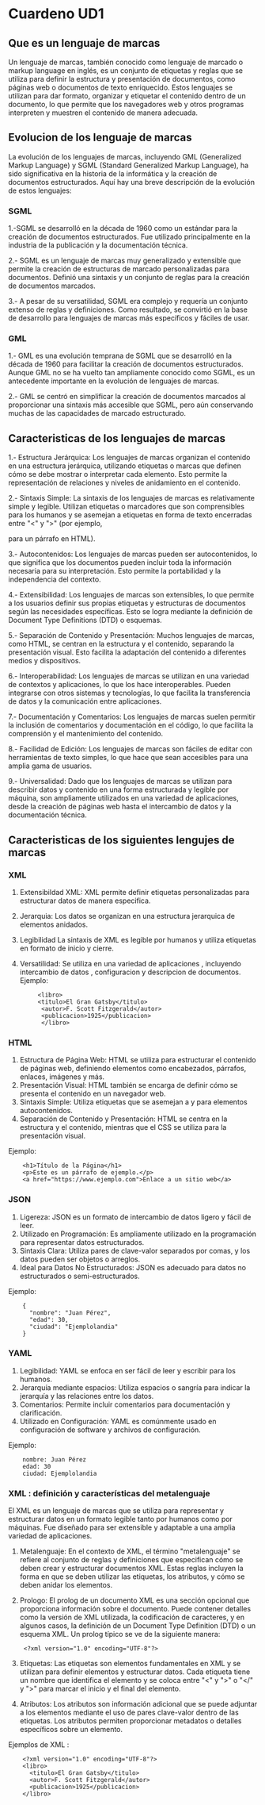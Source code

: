 # Cuardeno UD1
## **Que es un lenguaje de marcas**
 Un lenguaje de marcas, también conocido como lenguaje de marcado o markup language en inglés, es un conjunto de etiquetas y reglas que se utiliza para definir la estructura y presentación de documentos, como páginas web o documentos de texto enriquecido. Estos lenguajes se utilizan para dar formato, organizar y etiquetar el contenido dentro de un documento, lo que permite que los navegadores web y otros programas interpreten y muestren el contenido de manera adecuada.
## Evolucion de los lenguaje de marcas
 La evolución de los lenguajes de marcas, incluyendo GML (Generalized Markup Language) y SGML (Standard Generalized Markup Language), ha sido significativa en la historia de la informática y la creación de documentos estructurados. Aquí hay una breve descripción de la evolución de estos lenguajes:
  ### **SGML**
  1.-SGML se desarrolló en la década de 1960 como un estándar para la creación de documentos estructurados. Fue utilizado principalmente en la industria de la publicación y la documentación técnica.
  
2.- SGML es un lenguaje de marcas muy generalizado y extensible que permite la creación de estructuras de marcado personalizadas para documentos. Definió una sintaxis y un conjunto de reglas para la creación de documentos marcados.

3.- A pesar de su versatilidad, SGML era complejo y requería un conjunto extenso de reglas y definiciones. Como resultado, se convirtió en la base de desarrollo para lenguajes de marcas más específicos y fáciles de usar.
   	
### **GML**
  1.- GML es una evolución temprana de SGML que se desarrolló en la década de 1960 para facilitar la creación de documentos estructurados. Aunque GML no se ha vuelto tan ampliamente conocido como SGML, es un antecedente importante en la evolución de lenguajes de marcas.
	
2.- GML se centró en simplificar la creación de documentos marcados al proporcionar una sintaxis más accesible que SGML, pero aún conservando muchas de las capacidades de marcado estructurado.

## **Caracteristicas de los lenguajes de marcas**
  1.- Estructura Jerárquica: Los lenguajes de marcas organizan el contenido en una estructura jerárquica, utilizando etiquetas o marcas que definen cómo se debe mostrar o interpretar cada elemento. Esto permite la representación de relaciones y niveles de anidamiento en el contenido.

2.- Sintaxis Simple: La sintaxis de los lenguajes de marcas es relativamente simple y legible. Utilizan etiquetas o marcadores que son comprensibles para los humanos y se asemejan a etiquetas en forma de texto encerradas entre "<" y ">" (por ejemplo, <p> para un párrafo en HTML).

3.- Autocontenidos: Los lenguajes de marcas pueden ser autocontenidos, lo que significa que los documentos pueden incluir toda la información necesaria para su interpretación. Esto permite la portabilidad y la independencia del contexto.

4.- Extensibilidad: Los lenguajes de marcas son extensibles, lo que permite a los usuarios definir sus propias etiquetas y estructuras de documentos según las necesidades específicas. Esto se logra mediante la definición de Document Type Definitions (DTD) o esquemas.

5.- Separación de Contenido y Presentación: Muchos lenguajes de marcas, como HTML, se centran en la estructura y el contenido, separando la presentación visual. Esto facilita la adaptación del contenido a diferentes medios y dispositivos.

6.- Interoperabilidad: Los lenguajes de marcas se utilizan en una variedad de contextos y aplicaciones, lo que los hace interoperables. Pueden integrarse con otros sistemas y tecnologías, lo que facilita la transferencia de datos y la comunicación entre aplicaciones.

7.- Documentación y Comentarios: Los lenguajes de marcas suelen permitir la inclusión de comentarios y documentación en el código, lo que facilita la comprensión y el mantenimiento del contenido.

8.- Facilidad de Edición: Los lenguajes de marcas son fáciles de editar con herramientas de texto simples, lo que hace que sean accesibles para una amplia gama de usuarios.

9.- Universalidad: Dado que los lenguajes de marcas se utilizan para describir datos y contenido en una forma estructurada y legible por máquina, son ampliamente utilizados en una variedad de aplicaciones, desde la creación de páginas web hasta el intercambio de datos y la documentación técnica.

## **Caracteristicas de los siguientes lengujes de marcas** 
  ### **XML**
 1. Extensibildad XML: XML permite definir etiquetas personalizadas para estructurar datos de manera especifica.
     
 2. Jerarquia: Los datos se organizan en una estructura jerarquica de elementos anidados.
     
3. Legibilidad La sintaxis de XML es legible por humanos y utiliza etiquetas en formato de inicio y cierre. 
   
 4. Versatilidad: Se utiliza en una variedad de aplicaciones , incluyendo intercambio de datos , configuracion y 
      descripcion de documentos.
Ejemplo:

             <libro>
             <titulo>El Gran Gatsby</titulo>
              <autor>F. Scott Fitzgerald</autor>
              <publicacion>1925</publicacion>
              </libro>

### **HTML**
1. Estructura de Página Web: HTML se utiliza para estructurar el contenido de páginas web, definiendo elementos como encabezados, párrafos, enlaces, imágenes y más.
2. Presentación Visual: HTML también se encarga de definir cómo se presenta el contenido en un navegador web.
3. Sintaxis Simple: Utiliza etiquetas que se asemejan a <etiqueta> y <etiqueta /> para elementos autocontenidos.
4. Separación de Contenido y Presentación: HTML se centra en la estructura y el contenido, mientras que el CSS se utiliza para la presentación visual.

Ejemplo:

        <h1>Título de la Página</h1>
        <p>Este es un párrafo de ejemplo.</p>
        <a href="https://www.ejemplo.com">Enlace a un sitio web</a>

### **JSON**
1. Ligereza: JSON es un formato de intercambio de datos ligero y fácil de leer.
2. Utilizado en Programación: Es ampliamente utilizado en la programación para representar datos estructurados.
3. Sintaxis Clara: Utiliza pares de clave-valor separados por comas, y los datos pueden ser objetos o arreglos.
4. Ideal para Datos No Estructurados: JSON es adecuado para datos no estructurados o semi-estructurados.

Ejemplo:

        {
          "nombre": "Juan Pérez",
          "edad": 30,
          "ciudad": "Ejemplolandia"
        }

### **YAML**
1. Legibilidad: YAML se enfoca en ser fácil de leer y escribir para los humanos.
2. Jerarquía mediante espacios: Utiliza espacios o sangría para indicar la jerarquía y las relaciones entre los datos.
3. Comentarios: Permite incluir comentarios para documentación y clarificación.
4. Utilizado en Configuración: YAML es comúnmente usado en configuración de software y archivos de configuración.

Ejemplo:

        nombre: Juan Pérez
        edad: 30
        ciudad: Ejemplolandia


### **XML : definición y características del metalenguaje**
El XML es un lenguaje de marcas que se utiliza para representar y estructurar datos en un formato legible tanto por humanos como por máquinas. Fue diseñado para ser extensible y adaptable a una amplia variedad de aplicaciones.

1. Metalenguaje: En el contexto de XML, el término "metalenguaje" se refiere al conjunto de reglas y definiciones que especifican cómo se deben crear y estructurar documentos XML. Estas reglas incluyen la forma en que se deben utilizar las etiquetas, los atributos, y cómo se deben anidar los elementos.

2. Prologo: El prolog de un documento XML es una sección opcional que proporciona información sobre el documento. Puede contener detalles como la versión de XML utilizada, la codificación de caracteres, y en algunos casos, la definición de un Document Type Definition (DTD) o un esquema XML. Un prolog típico se ve de la siguiente manera:

        <?xml version="1.0" encoding="UTF-8"?>

 3. Etiquetas:  Las etiquetas son elementos fundamentales en XML y se utilizan para definir elementos y estructurar datos. Cada etiqueta tiene un nombre que identifica el elemento y se coloca entre "<" y ">" o "</" y ">" para marcar el inicio y el final del elemento.

 4. Atributos: Los atributos son información adicional que se puede adjuntar a los elementos mediante el uso de pares clave-valor dentro de las etiquetas. Los atributos permiten proporcionar metadatos o detalles específicos sobre un elemento.

Ejemplos de XML :

        <?xml version="1.0" encoding="UTF-8"?>
        <libro>
          <titulo>El Gran Gatsby</titulo>
          <autor>F. Scott Fitzgerald</autor>
          <publicacion>1925</publicacion>
        </libro>






























